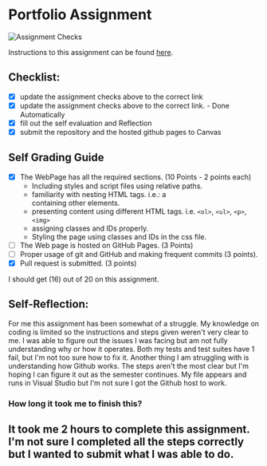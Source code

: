 Portfolio Assignment
==========================================
![Assignment Checks](https://github.com/IT3049C/1.student-portfolio/workflows/Assignment%20Checks/badge.svg)

Instructions to this assignment can be found [here](https://it3049c.github.io/Material/Assignments/1.Online_Portfolio/).
## Checklist:
- [x] update the assignment checks above to the correct link
- [x] update the assignment checks above to the correct link. - Done Automatically
- [x] fill out the self evaluation and Reflection
- [x] submit the repository and the hosted github pages to Canvas

## Self Grading Guide
<!--- put an x in each of the completed sections below .. e.g. [x] Task 1 --->

- [x] The WebPage has all the required sections. (10 Points - 2 points each)
  - Including styles and script files using relative paths.
  - familiarity with nesting HTML tags. i.e.: a <div> containing other elements.
  - presenting content using different HTML tags. i.e. `<ol>`, `<ul>`, `<p>`, `<img>`
  - assigning classes and IDs properly.
  - Styling the page using classes and IDs in the css file.
- [ ] The Web page is hosted on GitHub Pages. (3 Points)
- [ ] Proper usage of git and GitHub and making frequent commits (3 points).
- [x] Pull request is submitted. (3 points)

<!--- Update the following line with your grade --->
I should get (16) out of 20 on this assignment.

## Self-Reflection:
For me this assignment has been somewhat of a struggle. My knowledge on coding is limited so the instructions and steps given weren't very clear to me. I was able to figure out the issues I was facing but am not fully understanding why or how it operates. Both my tests and test suites have 1 fail, but I'm not too sure how to fix it. Another thing I am struggling with is understanding how Github works. The steps aren't the most clear but I'm hoping I can figure it out as the semester continues. My file appears and runs in Visual Studio but I'm not sure I got the Github host to work. 

### How long it took me to finish this?
It took me 2 hours to complete this assignment. I'm not sure I completed all the steps correctly but I wanted to submit what I was able to do. 
-----------------------

